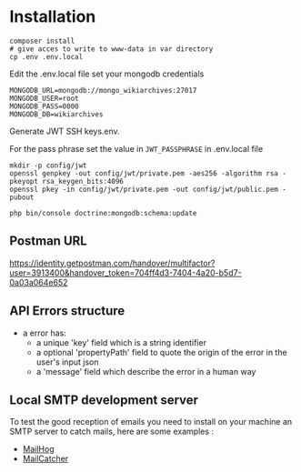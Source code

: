 # Installation

```
composer install
# give acces to write to www-data in var directory
cp .env .env.local
```

Edit the .env.local file set your mongodb credentials

```
MONGODB_URL=mongodb://mongo_wikiarchives:27017
MONGODB_USER=root
MONGODB_PASS=0000
MONGODB_DB=wikiarchives
```

Generate JWT SSH keys.env.

For the pass phrase set the value in `JWT_PASSPHRASE` in .env.local file

```
mkdir -p config/jwt
openssl genpkey -out config/jwt/private.pem -aes256 -algorithm rsa -pkeyopt rsa_keygen_bits:4096
openssl pkey -in config/jwt/private.pem -out config/jwt/public.pem -pubout
```

```
php bin/console doctrine:mongodb:schema:update
```

## Postman URL
https://identity.getpostman.com/handover/multifactor?user=3913400&handover_token=704ff4d3-7404-4a20-b5d7-0a03a064e652

## API Errors structure

- a error has:
    - a unique 'key' field which is a string identifier
    - a optional 'propertyPath' field to quote the origin of the error in the user's input json
    - a 'message' field which describe the error in a human way

## Local SMTP development server

To test the good reception of emails you need to install on your machine an SMTP server to catch mails, here are some examples :

- [MailHog](https://github.com/mailhog/MailHog)
- [MailCatcher](https://mailcatcher.me/)